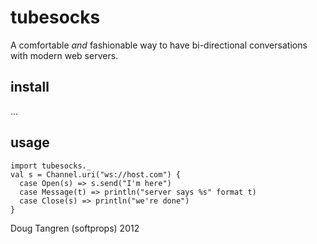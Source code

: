 # tubesocks

A comfortable _and_ fashionable way to have bi-directional conversations with modern web servers.

## install

...

## usage

    import tubesocks._
    val s = Channel.uri("ws://host.com") {
      case Open(s) => s.send("I'm here")
      case Message(t) => println("server says %s" format t)
      case Close(s) => println("we're done")
    }
    
Doug Tangren (softprops) 2012

